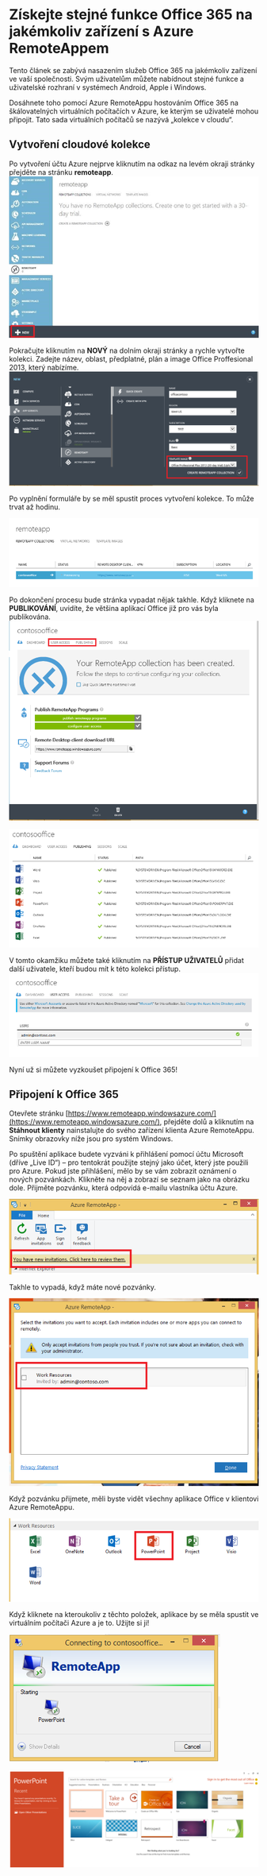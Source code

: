 <properties
   pageTitle="Získejte stejné funkce Office 365 na jakémkoliv zařízení s Azure RemoteAppem | Microsoft Azure"
   description="Naučte se sdílet libovolnou aplikaci Office 365 s uživateli pomocí Azure RemoteAppu."
   services="remoteapp"
   documentationCenter=""
   authors="guscatalano"
   manager="mbaldwin"
   editor=""/>

<tags
   ms.service="remoteapp"
   ms.devlang="na"
   ms.topic="hero-article"
   ms.tgt_pltfrm="na"
   ms.workload="compute"
   ms.date="04/05/2016"
   ms.author="guscatal;elizapo"/>


# Získejte stejné funkce Office 365 na jakémkoliv zařízení s Azure RemoteAppem

Tento článek se zabývá nasazením služeb Office 365 na jakémkoliv zařízení ve vaší společnosti. Svým uživatelům můžete nabídnout stejné funkce a uživatelské rozhraní v systémech Android, Apple i Windows.

Dosáhnete toho pomocí Azure RemoteAppu hostováním Office 365 na škálovatelných virtuálních počítačích v Azure, ke kterým se uživatelé mohou připojit. Tato sada virtuálních počítačů se nazývá „kolekce v cloudu“.

## Vytvoření cloudové kolekce

Po vytvoření účtu Azure nejprve kliknutím na odkaz na levém okraji stránky přejděte na stránku **remoteapp**.
![Azure RemoteApp na portálu Azure](./media/remoteapp-tutorial-o365anywhere/1-menu.png)

Pokračujte kliknutím na **NOVÝ** na dolním okraji stránky a rychle vytvořte kolekci. Zadejte název, oblast, předplatné, plán a image Office Proffesional 2013, který nabízíme.
![Dialog Vytvořit](./media/remoteapp-tutorial-o365anywhere/2-quickcreate.png)

Po vyplnění formuláře by se měl spustit proces vytvoření kolekce. To může trvat až hodinu.

![Čekání](./media/remoteapp-tutorial-o365anywhere/3-waiting.png)

Po dokončení procesu bude stránka vypadat nějak takhle. Když kliknete na **PUBLIKOVÁNÍ**, uvidíte, že většina aplikací Office již pro vás byla publikována.
![Vytvořená kolekce](./media/remoteapp-tutorial-o365anywhere/4-done.png)

![Publikované aplikace](./media/remoteapp-tutorial-o365anywhere/5-publish.png)

V tomto okamžiku můžete také kliknutím na **PŘÍSTUP UŽIVATELŮ** přidat další uživatele, kteří budou mít k této kolekci přístup.
![Konfigurace přístupu uživatelů](./media/remoteapp-tutorial-o365anywhere/6-user.png)

Nyní už si můžete vyzkoušet připojení k Office 365!

## Připojení k Office 365

Otevřete stránku [https://www.remoteapp.windowsazure.com/](https://www.remoteapp.windowsazure.com/), přejděte dolů a kliknutím na **Stáhnout klienty** nainstalujte do svého zařízení klienta Azure RemoteAppu. Snímky obrazovky níže jsou pro systém Windows.

Po spuštění aplikace budete vyzváni k přihlášení pomocí účtu Microsoft (dříve „Live ID“) – pro tentokrát použijte stejný jako účet, který jste použili pro Azure. Pokud jste přihlášení, mělo by se vám zobrazit oznámení o nových pozvánkách. Klikněte na něj a zobrazí se seznam jako na obrázku dole. Přijměte pozvánku, která odpovídá e-mailu vlastníka účtu Azure.

![Nová pozvánka](./media/remoteapp-tutorial-o365anywhere/7-araclient.png)

Takhle to vypadá, když máte nové pozvánky.

![Potvrzení aplikace](./media/remoteapp-tutorial-o365anywhere/8-invitation.png)

Když pozvánku přijmete, měli byste vidět všechny aplikace Office v klientovi Azure RemoteAppu.

![Seznam aplikací](./media/remoteapp-tutorial-o365anywhere/9-work.png)

Když kliknete na kteroukoliv z těchto položek, aplikace by se měla spustit ve virtuálním počítači Azure a je to. Užijte si ji!

![spouštění](./media/remoteapp-tutorial-o365anywhere/10-arastart.png)

![powerpoint](./media/remoteapp-tutorial-o365anywhere/11-pp.png)



<!--HONumber=Jun16_HO2-->


